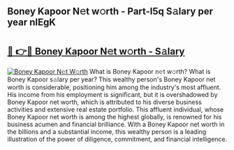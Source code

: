 ## Boney Kapoor N𝚎t w𝚘rth - Part-l5q S𝚊lary per year nIEgK

# <h2><a href="http://gc3l5f.nevu.top/?p=Boney+Kapoor">🔗 👉🔴 Boney Kapoor N𝚎t w𝚘rth - S𝚊lary</a></h2>

[![Boney Kapoor N𝚎t W𝚘rth](https://i.imgur.com/Oavwk0R.jpeg)](http://gc3l5f.nevu.top/?p=Boney+Kapoor)
What is Boney Kapoor n𝚎t w𝚘rth? What is Boney Kapoor s𝚊lary per year?
This wealthy person's Boney Kapoor net worth is considerable, positioning him among the industry's most affluent. His income from his employment is significant, but it is overshadowed by Boney Kapoor net worth, which is attributed to his diverse business activities and extensive real estate portfolio. This affluent individual, whose Boney Kapoor net worth is among the highest globally, is renowned for his business acumen and financial brilliance. With a Boney Kapoor net worth in the billions and a substantial income, this wealthy person is a leading illustration of the power of diligence, commitment, and financial intelligence.

